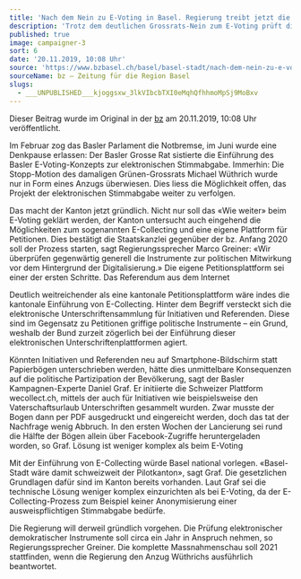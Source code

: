 ```yaml
---
title: 'Nach dem Nein zu E-Voting in Basel. Regierung treibt jetzt die digitale Unterschriftensammlung voran'
description: 'Trotz dem deutlichen Grossrats-Nein zum E-Voting prüft die Basler Regierung die Einführung von digitalen Unterschriftensammlungen für Initiativen und Referenden. Zudem erwägt sie den Aufbau einer eigenen Plattform für Petitionen.'
published: true
image: campaigner-3
sort: 6
date: '20.11.2019, 10:08 Uhr'
source: 'https://www.bzbasel.ch/basel/basel-stadt/nach-dem-nein-zu-e-voting-in-basel-regierung-treibt-jetzt-die-digitale-unterschriftensammlung-voran-135995141'
sourceName: bz – Zeitung für die Region Basel
slugs:
  - ___UNPUBLISHED___kjoggsxw_3lkVIbcbTXI0eMqhQfhhmoMpSj9MoBxv
---
```


Dieser Beitrag wurde im Original in der [bz](https://www.bzbasel.ch/basel/basel-stadt/nach-dem-nein-zu-e-voting-in-basel-regierung-treibt-jetzt-die-digitale-unterschriftensammlung-voran-135995141) am 20.11.2019, 10:08 Uhr veröffentlicht.

Im Februar zog das Basler Parlament die Notbremse, im Juni wurde eine Denkpause erlassen: Der Basler Grosse Rat sistierte die Einführung des Basler E-Voting-Konzepts zur elektronischen Stimmabgabe. Immerhin: Die Stopp-Motion des damaligen Grünen-Grossrats Michael Wüthrich wurde nur in Form eines Anzugs überwiesen. Dies liess die Möglichkeit offen, das Projekt der elektronischen Stimmabgabe weiter zu verfolgen.

Das macht der Kanton jetzt gründlich. Nicht nur soll das «Wie weiter» beim E-Voting geklärt werden, der Kanton untersucht auch eingehend die Möglichkeiten zum sogenannten E-Collecting und eine eigene Plattform für Petitionen. Dies bestätigt die Staatskanzlei gegenüber der bz. Anfang 2020 soll der Prozess starten, sagt Regierungssprecher Marco Greiner: «Wir überprüfen gegenwärtig generell die Instrumente zur politischen Mitwirkung vor dem Hintergrund der Digitalisierung.» Die eigene Petitionsplattform sei einer der ersten Schritte.
Das Referendum aus dem Internet

Deutlich weitreichender als eine kantonale Petitionsplattform wäre indes die kantonale Einführung von E-Collecting. Hinter dem Begriff versteckt sich die elektronische Unterschriftensammlung für Initiativen und Referenden. Diese sind im Gegensatz zu Petitionen griffige politische Instrumente – ein Grund, weshalb der Bund zurzeit zögerlich bei der Einführung dieser elektronischen Unterschriftenplattformen agiert.

Könnten Initiativen und Referenden neu auf Smartphone-Bildschirm statt Papierbögen unterschrieben werden, hätte dies unmittelbare Konsequenzen auf die politische Partizipation der Bevölkerung, sagt der Basler Kampagnen-Experte Daniel Graf. Er initiierte die Schweizer Plattform wecollect.ch, mittels der auch für Initiativen wie beispielsweise den Vaterschaftsurlaub Unterschriften gesammelt wurden. Zwar musste der Bogen dann per PDF ausgedruckt und eingereicht werden, doch das tat der Nachfrage wenig Abbruch. In den ersten Wochen der Lancierung sei rund die Hälfte der Bögen allein über Facebook-Zugriffe heruntergeladen worden, so Graf.
Lösung ist weniger komplex als beim E-Voting

Mit der Einführung von E-Collecting würde Basel national vorlegen. «Basel-Stadt wäre damit schweizweit der Pilotkanton», sagt Graf. Die gesetzlichen Grundlagen dafür sind im Kanton bereits vorhanden. Laut Graf sei die technische Lösung weniger komplex einzurichten als bei E-Voting, da der E-Collecting-Prozess zum Beispiel keiner Anonymisierung einer ausweispflichtigen Stimmabgabe bedürfe.

Die Regierung will derweil gründlich vorgehen. Die Prüfung elektronischer demokratischer Instrumente soll circa ein Jahr in Anspruch nehmen, so Regierungssprecher Greiner. Die komplette Massnahmenschau soll 2021 stattfinden, wenn die Regierung den Anzug Wüthrichs ausführlich beantwortet.
